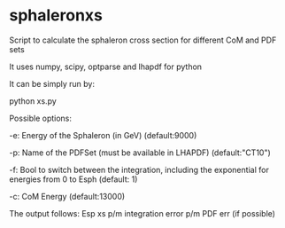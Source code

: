 # sphaleronxs
Script to calculate the sphaleron cross section for different CoM and PDF sets

It uses numpy, scipy, optparse and lhapdf for python 

It can be simply run by:

python xs.py 

Possible options:

-e: Energy of the Sphaleron (in GeV) (default:9000)

-p: Name of the PDFSet (must be available in LHAPDF) (default:"CT10")

-f: Bool to switch between the integration, including the exponential for energies from 0 to Esph (default: 1)

-c: CoM Energy (default:13000)

The output follows: Esp xs p/m integration error p/m PDF err (if possible)

